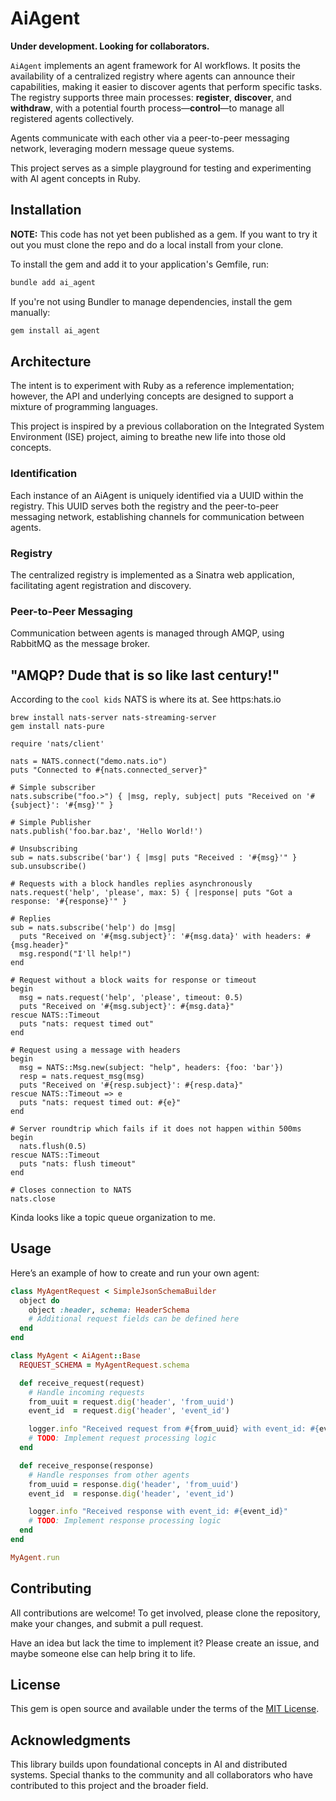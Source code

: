 # AiAgent

**Under development. Looking for collaborators.**

`AiAgent` implements an agent framework for AI workflows. It posits the availability of a centralized registry where agents can announce their capabilities, making it easier to discover agents that perform specific tasks. The registry supports three main processes: **register**, **discover**, and **withdraw**, with a potential fourth process—**control**—to manage all registered agents collectively.

Agents communicate with each other via a peer-to-peer messaging network, leveraging modern message queue systems.

This project serves as a simple playground for testing and experimenting with AI agent concepts in Ruby.

## Installation

**NOTE:** This code has not yet been published as a gem.  If you want to try it out you must clone the repo and do a local install from your clone.

To install the gem and add it to your application's Gemfile, run:

```bash
bundle add ai_agent
```

If you're not using Bundler to manage dependencies, install the gem manually:

```bash
gem install ai_agent
```

## Architecture

The intent is to experiment with Ruby as a reference implementation; however, the API and underlying concepts are designed to support a mixture of programming languages.

This project is inspired by a previous collaboration on the Integrated System Environment (ISE) project, aiming to breathe new life into those old concepts.

### Identification

Each instance of an AiAgent is uniquely identified via a UUID within the registry. This UUID serves both the registry and the peer-to-peer messaging network, establishing channels for communication between agents.

### Registry

The centralized registry is implemented as a Sinatra web application, facilitating agent registration and discovery.

### Peer-to-Peer Messaging

Communication between agents is managed through AMQP, using RabbitMQ as the message broker.

## "AMQP?  Dude that is so like last century!"

According to the `cool kids` NATS is where its at.  See https:hats.io

```
brew install nats-server nats-streaming-server
gem install nats-pure

require 'nats/client'

nats = NATS.connect("demo.nats.io")
puts "Connected to #{nats.connected_server}"

# Simple subscriber
nats.subscribe("foo.>") { |msg, reply, subject| puts "Received on '#{subject}': '#{msg}'" }

# Simple Publisher
nats.publish('foo.bar.baz', 'Hello World!')

# Unsubscribing
sub = nats.subscribe('bar') { |msg| puts "Received : '#{msg}'" }
sub.unsubscribe()

# Requests with a block handles replies asynchronously
nats.request('help', 'please', max: 5) { |response| puts "Got a response: '#{response}'" }

# Replies
sub = nats.subscribe('help') do |msg|
  puts "Received on '#{msg.subject}': '#{msg.data}' with headers: #{msg.header}"
  msg.respond("I'll help!")
end

# Request without a block waits for response or timeout
begin
  msg = nats.request('help', 'please', timeout: 0.5)
  puts "Received on '#{msg.subject}': #{msg.data}"
rescue NATS::Timeout
  puts "nats: request timed out"
end

# Request using a message with headers
begin
  msg = NATS::Msg.new(subject: "help", headers: {foo: 'bar'})
  resp = nats.request_msg(msg)
  puts "Received on '#{resp.subject}': #{resp.data}"
rescue NATS::Timeout => e
  puts "nats: request timed out: #{e}"
end

# Server roundtrip which fails if it does not happen within 500ms
begin
  nats.flush(0.5)
rescue NATS::Timeout
  puts "nats: flush timeout"
end

# Closes connection to NATS
nats.close
```

Kinda looks like a topic queue organization to me.

## Usage

Here’s an example of how to create and run your own agent:

```ruby
class MyAgentRequest < SimpleJsonSchemaBuilder
  object do
    object :header, schema: HeaderSchema
    # Additional request fields can be defined here
  end
end

class MyAgent < AiAgent::Base
  REQUEST_SCHEMA = MyAgentRequest.schema

  def receive_request(request)
    # Handle incoming requests
    from_uuit = request.dig('header', 'from_uuid')
    event_id  = request.dig('header', 'event_id')

    logger.info "Received request from #{from_uuid} with event_id: #{event_id}"
    # TODO: Implement request processing logic
  end

  def receive_response(response)
    # Handle responses from other agents
    from_uuid = response.dig('header', 'from_uuid')
    event_id  = response.dig('header', 'event_id')

    logger.info "Received response with event_id: #{event_id}"
    # TODO: Implement response processing logic
  end
end

MyAgent.run
```

## Contributing

All contributions are welcome! To get involved, please clone the repository, make your changes, and submit a pull request.

Have an idea but lack the time to implement it? Please create an issue, and maybe someone else can help bring it to life.

## License

This gem is open source and available under the terms of the [MIT License](https://opensource.org/licenses/MIT).

## Acknowledgments

This library builds upon foundational concepts in AI and distributed systems. Special thanks to the community and all collaborators who have contributed to this project and the broader field.
